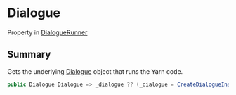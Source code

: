 # Dialogue

Property in [DialogueRunner](/api/csharp/yarn.unity.dialoguerunner.md)

## Summary


Gets the underlying  <a href="yarn.unity.dialoguerunner.dialogue.md">Dialogue</a>  object that runs the
Yarn code.


```csharp
public Dialogue Dialogue => _dialogue ?? (_dialogue = CreateDialogueInstance());
```

